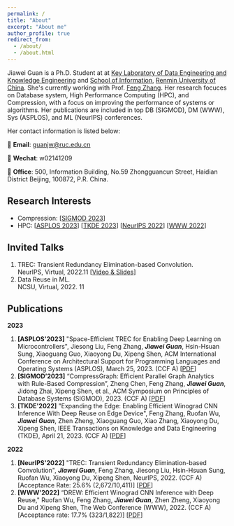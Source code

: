 ```yaml
---
permalink: /
title: "About"
excerpt: "About me"
author_profile: true
redirect_from: 
  - /about/
  - /about.html
---
```

Jiawei Guan is a Ph.D. Student at at [Key Laboratory of Data Engineering and Knowledge Engineering](http://deke.ruc.edu.cn/) and [School of Information](http://info.ruc.edu.cn/), [Renmin University of China](http://www.ruc.edu.cn/). She's currently working with Prof. [Feng Zhang](https://fengzhangcs.github.io/). Her research focuces on Database system, High Performance Computing (HPC), and Compression, with a focus on improving the performance of systems or algorithms. Her publications are included in top DB (SIGMOD), DM (WWW), Sys (ASPLOS), and ML (NeurIPS) conferences. 

Her contact information is listed below:

📮 **Email**: guanjw@ruc.edu.cn

💬 **Wechat**: w02141209

🏢 **Office**: 500, Information Building, No.59 Zhongguancun Street, Haidian District Beijing, 100872, P.R. China.

Research Interests
---
- Compression: [[SIGMOD 2023](https://research.csc.ncsu.edu/picture/publications/papers/sigmod23.pdf)]
- HPC: [[ASPLOS 2023](https://research.csc.ncsu.edu/picture/publications/papers/asplos23a_mcu.pdf)] [[TKDE 2023](https://ieeexplore.ieee.org/abstract/document/10106424)] [[NeurIPS 2022](https://proceedings.neurips.cc/paper_files/paper/2022/file/a995960dd0193654d6b18eca4ac5b936-Paper-Conference.pdf)] [[WWW 2022](https://research.csc.ncsu.edu/picture/publications/papers/www2022.pdf)]

<!-- News
--- -->

Invited Talks
---
1. TREC: Transient Redundancy Elimination-based Convolution. <br>
  NeurIPS, Virtual, 2022.11 [[Video & Slides](https://slideslive.com/38991872)] <br>
2. Data Reuse in ML. <br>
  NCSU, Virtual, 2022. 11 <br>

Publications
---
**2023**

1. **[ASPLOS'2023]** "Space-Efficient TREC for Enabling Deep Learning on Microcontrollers", Jiesong Liu, Feng Zhang, ***Jiawei Guan***, Hsin-Hsuan Sung, Xiaoguang Guo, Xiaoyong Du, Xipeng Shen, ACM International Conference on Architectural Support for Programming Languages and Operating Systems (ASPLOS), March 25, 2023. (CCF A) [[PDF](https://research.csc.ncsu.edu/picture/publications/papers/asplos23a_mcu.pdf)]
2. **[SIGMOD’2023]** “CompressGraph: Efficient Parallel Graph Analytics with Rule-Based Compression”, Zheng Chen, Feng Zhang, ***Jiawei Guan***, Jidong Zhai, Xipeng Shen, et al., ACM Symposium on Principles of Database Systems (SIGMOD), 2023. (CCF A) [[PDF](https://research.csc.ncsu.edu/picture/publications/papers/sigmod23.pdf)]
3. **[TKDE'2022]** "Expanding the Edge: Enabling Efficient Winograd CNN Inference With Deep Reuse on Edge Device", Feng Zhang, Ruofan Wu, ***Jiawei Guan***, Zhen Zheng, Xiaoguang Guo, Xiao Zhang, Xiaoyong Du, Xipeng Shen, IEEE Transactions on Knowledge and Data Engineering (TKDE), April 21, 2023. (CCF A) [[PDF](https://ieeexplore.ieee.org/stamp/stamp.jsp?tp=&arnumber=10106424)]

**2022**

1. **[NeurIPS'2022]** "TREC: Transient Redundancy Elimination-based Convolution", ***Jiawei Guan***, Feng Zhang, Jiesong Liu, Hsin-Hsuan Sung, Ruofan Wu, Xiaoyong Du, Xipeng Shen, NeurIPS, 2022. (CCF A) [Acceptance Rate: 25.6% (2,672/10,411)] [[PDF](https://proceedings.neurips.cc/paper_files/paper/2022/file/a995960dd0193654d6b18eca4ac5b936-Paper-Conference.pdf)]
2. **[WWW'2022]** “DREW: Efficient Winograd CNN Inference with Deep Reuse," Ruofan Wu, Feng Zhang, ***Jiawei Guan***, Zhen Zheng, Xiaoyong Du and Xipeng Shen, The Web Conference (WWW), 2022. (CCF A) [Acceptance rate: 17.7% (323/1,822)] [[PDF](https://research.csc.ncsu.edu/picture/publications/papers/www2022.pdf)]


<!-- This is the front page of a website that is powered by the [academicpages template](https://github.com/academicpages/academicpages.github.io) and hosted on GitHub pages. [GitHub pages](https://pages.github.com) is a free service in which websites are built and hosted from code and data stored in a GitHub repository, automatically updating when a new commit is made to the respository. This template was forked from the [Minimal Mistakes Jekyll Theme](https://mmistakes.github.io/minimal-mistakes/) created by Michael Rose, and then extended to support the kinds of content that academics have: publications, talks, teaching, a portfolio, blog posts, and a dynamically-generated CV. You can fork [this repository](https://github.com/academicpages/academicpages.github.io) right now, modify the configuration and markdown files, add your own PDFs and other content, and have your own site for free, with no ads! An older version of this template powers my own personal website at [stuartgeiger.com](http://stuartgeiger.com), which uses [this Github repository](https://github.com/staeiou/staeiou.github.io). -->

<!-- A data-driven personal website
======
Like many other Jekyll-based GitHub Pages templates, academicpages makes you separate the website's content from its form. The content & metadata of your website are in structured markdown files, while various other files constitute the theme, specifying how to transform that content & metadata into HTML pages. You keep these various markdown (.md), YAML (.yml), HTML, and CSS files in a public GitHub repository. Each time you commit and push an update to the repository, the [GitHub pages](https://pages.github.com/) service creates static HTML pages based on these files, which are hosted on GitHub's servers free of charge.

Many of the features of dynamic content management systems (like Wordpress) can be achieved in this fashion, using a fraction of the computational resources and with far less vulnerability to hacking and DDoSing. You can also modify the theme to your heart's content without touching the content of your site. If you get to a point where you've broken something in Jekyll/HTML/CSS beyond repair, your markdown files describing your talks, publications, etc. are safe. You can rollback the changes or even delete the repository and start over -- just be sure to save the markdown files! Finally, you can also write scripts that process the structured data on the site, such as [this one](https://github.com/academicpages/academicpages.github.io/blob/master/talkmap.ipynb) that analyzes metadata in pages about talks to display [a map of every location you've given a talk](https://academicpages.github.io/talkmap.html). -->

<!-- Getting started
======
1. Register a GitHub account if you don't have one and confirm your e-mail (required!)
1. Fork [this repository](https://github.com/academicpages/academicpages.github.io) by clicking the "fork" button in the top right. 
1. Go to the repository's settings (rightmost item in the tabs that start with "Code", should be below "Unwatch"). Rename the repository "[your GitHub username].github.io", which will also be your website's URL.
1. Set site-wide configuration and create content & metadata (see below -- also see [this set of diffs](http://archive.is/3TPas) showing what files were changed to set up [an example site](https://getorg-testacct.github.io) for a user with the username "getorg-testacct")
1. Upload any files (like PDFs, .zip files, etc.) to the files/ directory. They will appear at https://[your GitHub username].github.io/files/example.pdf.  
1. Check status by going to the repository settings, in the "GitHub pages" section

Site-wide configuration
------
The main configuration file for the site is in the base directory in [_config.yml](https://github.com/academicpages/academicpages.github.io/blob/master/_config.yml), which defines the content in the sidebars and other site-wide features. You will need to replace the default variables with ones about yourself and your site's github repository. The configuration file for the top menu is in [_data/navigation.yml](https://github.com/academicpages/academicpages.github.io/blob/master/_data/navigation.yml). For example, if you don't have a portfolio or blog posts, you can remove those items from that navigation.yml file to remove them from the header. 

Create content & metadata
------
For site content, there is one markdown file for each type of content, which are stored in directories like _publications, _talks, _posts, _teaching, or _pages. For example, each talk is a markdown file in the [_talks directory](https://github.com/academicpages/academicpages.github.io/tree/master/_talks). At the top of each markdown file is structured data in YAML about the talk, which the theme will parse to do lots of cool stuff. The same structured data about a talk is used to generate the list of talks on the [Talks page](https://academicpages.github.io/talks), each [individual page](https://academicpages.github.io/talks/2012-03-01-talk-1) for specific talks, the talks section for the [CV page](https://academicpages.github.io/cv), and the [map of places you've given a talk](https://academicpages.github.io/talkmap.html) (if you run this [python file](https://github.com/academicpages/academicpages.github.io/blob/master/talkmap.py) or [Jupyter notebook](https://github.com/academicpages/academicpages.github.io/blob/master/talkmap.ipynb), which creates the HTML for the map based on the contents of the _talks directory).

**Markdown generator**

I have also created [a set of Jupyter notebooks](https://github.com/academicpages/academicpages.github.io/tree/master/markdown_generator
) that converts a CSV containing structured data about talks or presentations into individual markdown files that will be properly formatted for the academicpages template. The sample CSVs in that directory are the ones I used to create my own personal website at stuartgeiger.com. My usual workflow is that I keep a spreadsheet of my publications and talks, then run the code in these notebooks to generate the markdown files, then commit and push them to the GitHub repository.

How to edit your site's GitHub repository
------
Many people use a git client to create files on their local computer and then push them to GitHub's servers. If you are not familiar with git, you can directly edit these configuration and markdown files directly in the github.com interface. Navigate to a file (like [this one](https://github.com/academicpages/academicpages.github.io/blob/master/_talks/2012-03-01-talk-1.md) and click the pencil icon in the top right of the content preview (to the right of the "Raw | Blame | History" buttons). You can delete a file by clicking the trashcan icon to the right of the pencil icon. You can also create new files or upload files by navigating to a directory and clicking the "Create new file" or "Upload files" buttons. 

Example: editing a markdown file for a talk
![Editing a markdown file for a talk](/images/editing-talk.png)

For more info
------
More info about configuring academicpages can be found in [the guide](https://academicpages.github.io/markdown/). The [guides for the Minimal Mistakes theme](https://mmistakes.github.io/minimal-mistakes/docs/configuration/) (which this theme was forked from) might also be helpful. -->
